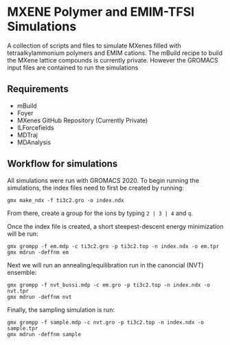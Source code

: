 # MXENE Polymer and EMIM-TFSI Simulations

A collection of scripts and files to simulate MXenes filled with
tetraalkylammonium polymers and EMIM cations.  The mBuild recipe to build the MXene lattice compounds is currently private.  However the GROMACS input files are contained to run the simulations

## Requirements
- mBuild
- Foyer
- MXenes GitHub Repository (Currently Private)
- ILForcefields
- MDTraj
- MDAnalysis

## Workflow for simulations
All simulations were run with GROMACS 2020.  To begin running the simulations, the index files need to first be created by running:
``` 
gmx make_ndx -f ti3c2.gro -o index.ndx
```

From there, create a group for the ions by typing `2 | 3 | 4` and `q`.

Once the index file is created, a short steepest-descent energy minimization will be run:

```
gmx grompp -f em.mdp -c ti3c2.gro -p ti3c2.top -n index.ndx -o em.tpr
gmx mdrun -deffnm em
```

Next we will run an annealing/equilibration run in the canoncial (NVT) ensemble:

```
gmx grompp -f nvt_bussi.mdp -c em.gro -p ti3c2.top -n index.ndx -o nvt.tpr
gmx mdrun -deffnm nvt
```

Finally, the sampling simulation is run:

```
gmx grompp -f sample.mdp -c nvt.gro -p ti3c2.top -n index.ndx -o sample.tpr
gmx mdrun -deffnm sample
```

